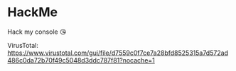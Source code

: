 # HackMe
Hack my console 😘

VirusTotal: https://www.virustotal.com/gui/file/d7559c0f7ce7a28bfd8525315a7d572ad486c0da72b70f49c5048d3ddc787f81?nocache=1
